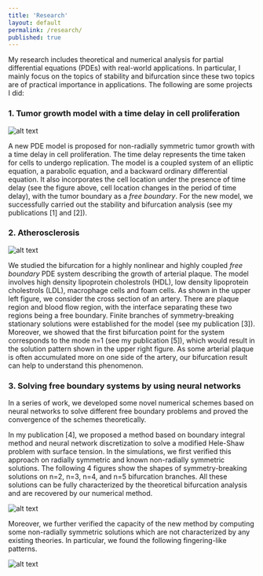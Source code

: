 ```yaml
---
title: 'Research'
layout: default
permalink: /research/
published: true
---
```


My research includes theoretical and numerical analysis for partial differential equations (PDEs) with real-world applications. In particular, I mainly focus on the topics of stability and bifurcation since these two topics are of practical importance in applications. The following are some projects I did:

### 1. Tumor growth model with a time delay in cell proliferation
![alt text](https://github.com/xinyue-zhao/xinyue-zhao.github.io/blob/master/assets/research/tumorplot.jpg?raw=true)

A new PDE model is proposed for non-radially symmetric tumor growth with a time delay in cell proliferation. The time delay represents the time taken for cells to undergo replication. The model is a coupled system of an elliptic equation, a parabolic equation, and a backward ordinary differential equation. It also incorporates the cell location under the presence of time delay (see the figure above, cell location changes in the period of time delay), with the tumor boundary as a <i>free boundary</i>. For the new model, we successfully carried out the stability and bifurcation analysis (see my publications [1] and [2]).




### 2. Atherosclerosis
![alt text](https://github.com/xinyue-zhao/xinyue-zhao.github.io/blob/master/assets/research/plaque.jpg?raw=true)

We studied the bifurcation for a highly nonlinear and highly coupled <i>free boundary</i> PDE system describing the growth of arterial plaque. The model involves high density lipoprotein cholestrols (HDL), low density lipoprotein cholestrols (LDL), macrophage cells and foam cells. As shown in the upper left figure, we consider the cross section of an artery. There are plaque region and blood flow region, with the interface separating these two regions being a free boundary. Finite branches of symmetry-breaking stationary solutions were established for the model (see my publication [3]). Moreover, we showed that the first bifurcation point for the system corresponds to the mode n=1 (see my publication [5]), which would result in the solution pattern shown in the upper right figure. As some arterial plaque is often accumulated more on one side of the artery, our bifurcation result can help to understand this phenomenon.


### 3. Solving free boundary systems by using neural networks

In a series of work, we developed some novel numerical schemes based on neural networks to solve different free boundary problems and proved the convergence of the schemes theoretically. 

In my publication [4], we proposed a method based on boundary integral method and neural network discretization to solve a modified Hele-Shaw problem with surface tension. In the simulations, we first verified this approach on radially symmetric and known non-radially symmetric solutions. The following 4 figures show the shapes of symmetry-breaking solutions on n=2, n=3, n=4, and n=5 bifurcation branches. All these solutions can be fully characterized by the theoretical bifurcation analysis and are recovered by our numerical method.

![alt text](https://github.com/xinyue-zhao/xinyue-zhao.github.io/blob/master/assets/research/HeleShaw1.png?raw=true)

Moreover, we further verified the capacity of the new method by computing some non-radially symmetric solutions which are not characterized by any existing theories. In particular, we found the following fingering-like patterns.

![alt text](https://github.com/xinyue-zhao/xinyue-zhao.github.io/blob/master/assets/research/HeleShaw2.png?raw=true)